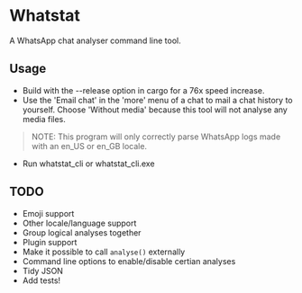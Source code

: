 # Whatstat
A WhatsApp chat analyser command line tool.

## Usage
- Build with the --release option in cargo for a 76x speed increase. 
- Use the 'Email chat' in the 'more' menu of a chat to mail a chat history to yourself. 
Choose 'Without media' because this tool will not analyse any media files.

> NOTE: This program will only correctly parse WhatsApp logs made with an en_US or en_GB locale.

- Run whatstat_cli or whatstat_cli.exe

## TODO
- Emoji support
- Other locale/language support 
- Group logical analyses together
- Plugin support
- Make it possible to call `analyse()` externally
- Command line options to enable/disable certian analyses
- Tidy JSON
- Add tests!
